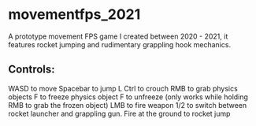 # movementfps_2021
A prototype movement FPS game I created between 2020 - 2021, it features rocket jumping and rudimentary grappling hook mechanics. 

## Controls:
WASD to move
Spacebar to jump
L Ctrl to crouch
RMB to grab physics objects
F to freeze physics object
F to unfreeze (only works while holding RMB to grab the frozen object)
LMB to fire weapon
1/2 to switch between rocket launcher and grappling gun.
Fire at the ground to rocket jump
